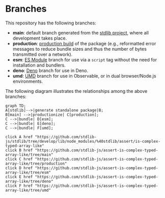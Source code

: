 <!--

@license Apache-2.0

Copyright (c) 2022 The Stdlib Authors.

Licensed under the Apache License, Version 2.0 (the "License");
you may not use this file except in compliance with the License.
You may obtain a copy of the License at

    http://www.apache.org/licenses/LICENSE-2.0

Unless required by applicable law or agreed to in writing, software
distributed under the License is distributed on an "AS IS" BASIS,
WITHOUT WARRANTIES OR CONDITIONS OF ANY KIND, either express or implied.
See the License for the specific language governing permissions and
limitations under the License.

-->

# Branches

This repository has the following branches:

-   **main**: default branch generated from the [stdlib project][stdlib-url], where all development takes place.
-   **production**: [production build][production-url] of the package (e.g., reformatted error messages to reduce bundle sizes and thus the number of bytes transmitted over a network).
-   **esm**: [ES Module][esm-url] branch for use via a `script` tag without the need for installation and bundlers.
-   **deno**: [Deno][deno-url] branch for use in Deno.
-   **umd**: [UMD][umd-url] branch for use in Observable, or in dual browser/Node.js environments.

The following diagram illustrates the relationships among the above branches:

```mermaid
graph TD;
A[stdlib]-->|generate standalone package|B;
B[main] -->|productionize| C[production];
C -->|bundle| D[esm];
C -->|bundle| E[deno];
C -->|bundle| F[umd];

click A href "https://github.com/stdlib-js/stdlib/tree/develop/lib/node_modules/%40stdlib/assert/is-complex-typed-array-like"
click B href "https://github.com/stdlib-js/assert-is-complex-typed-array-like/tree/main"
click C href "https://github.com/stdlib-js/assert-is-complex-typed-array-like/tree/production"
click D href "https://github.com/stdlib-js/assert-is-complex-typed-array-like/tree/esm"
click E href "https://github.com/stdlib-js/assert-is-complex-typed-array-like/tree/deno"
click F href "https://github.com/stdlib-js/assert-is-complex-typed-array-like/tree/umd"
```

[stdlib-url]: https://github.com/stdlib-js/stdlib/tree/develop/lib/node_modules/%40stdlib/assert/is-complex-typed-array-like
[production-url]: https://github.com/stdlib-js/assert-is-complex-typed-array-like/tree/production
[deno-url]: https://github.com/stdlib-js/assert-is-complex-typed-array-like/tree/deno
[umd-url]: https://github.com/stdlib-js/assert-is-complex-typed-array-like/tree/umd
[esm-url]: https://github.com/stdlib-js/assert-is-complex-typed-array-like/tree/esm